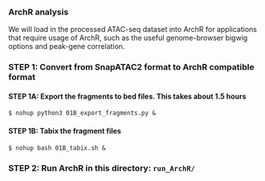 ### ArchR analysis

We will load in the processed ATAC-seq dataset into ArchR for applications that require usage of ArchR, such as the useful genome-browser bigwig options and peak-gene correlation.

### STEP 1: Convert from SnapATAC2 format to ArchR compatible format

#### STEP 1A: Export the fragments to bed files. This takes about 1.5 hours
```
$ nohup python3 01B_export_fragments.py &
```

#### STEP 1B: Tabix the fragment files
```
$ nohup bash 01B_tabix.sh & 
```

### STEP 2: Run ArchR in this directory: `run_ArchR/`
